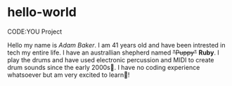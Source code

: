 # hello-world
CODE:YOU Project

Hello my name is *Adam Baker*.  I am 41 years old and have been intrested in tech my entire life.  I have an australlian shepherd named ~~"Puppy"~~ **Ruby**. 
I play the drums and have used electronic percussion and MIDI to create drum sounds since the early 2000s💾.  I have no coding experience whatsoever but am very excited to learn:rocket:!    
